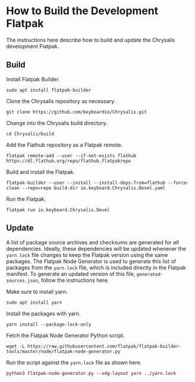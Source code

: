 # How to Build the Development Flatpak

The instructions here describe how to build and update the Chrysalis development Flatpak.

## Build

Install Flatpak Builder.

    sudo apt install flatpak-builder

Clone the Chrysalis repository as necessary.

    git clone https://github.com/keyboardio/Chrysalis.git

Change into the Chrysalis build directory.

    cd Chrysalis/build

Add the Flathub repository as a Flatpak remote.

    flatpak remote-add --user --if-not-exists flathub https://dl.flathub.org/repo/flathub.flatpakrepo

Build and install the Flatpak.

    flatpak-builder --user --install --install-deps-from=flathub --force-clean --repo=repo build-dir io.keyboard.Chrysalis.Devel.yaml

Run the Flatpak.

    flatpak run io.keyboard.Chrysalis.Devel

## Update

A list of package source archives and checksums are generated for *all* dependencies.
Ideally, these dependencies will be updated whenever the `yarn.lock` file changes to keep the Flatpak version using the same packages.
The Flatpak Node Generator is used to generate this list of packages from the `yarn.lock` file, which is included directly in the Flatpak manifest.
To generate an updated version of this file, `generated-sources.json`, follow the instructions here.

Make sure to install yarn.

    sudo apt install yarn

Install the packages with yarn.

    yarn install --package-lock-only

Fetch the Flatpak Node Generator Python script.

    wget -L https://raw.githubusercontent.com/flatpak/flatpak-builder-tools/master/node/flatpak-node-generator.py

Run the script against the `yarn.lock` file as shown here.

    python3 flatpak-node-generator.py --xdg-layout yarn ../yarn.lock
